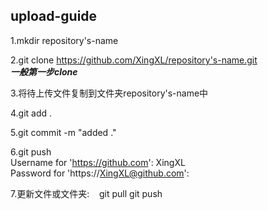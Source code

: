 upload-guide
---------------------------  
  1.mkdir repository's-name
  
  2.git clone https://github.com/XingXL/repository's-name.git  
  ***一般第一步clone***
    
  3.将待上传文件复制到文件夹repository's-name中
    
  4.git add .
  
  5.git commit -m "added ."
  
  6.git push  
  Username for 'https://github.com': XingXL  
  Password for 'https://XingXL@github.com':
    
  7.更新文件或文件夹:
    git pull
    git push
